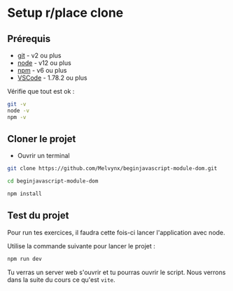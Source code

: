 # Setup r/place clone


## Prérequis

- [git](https://git-scm.com/downloads) - v2 ou plus
- [node](https://nodejs.org/en/) - v12 ou plus
- [npm](https://nodejs.org/en/) - v6 ou plus
- [VSCode](https://code.visualstudio.com/download) - 1.78.2 ou plus

Vérifie que tout est ok :

```bash
git -v
node -v
npm -v
```

## Cloner le projet

- Ouvrir un terminal

```bash
git clone https://github.com/Melvynx/beginjavascript-module-dom.git

cd beginjavascript-module-dom

npm install
```

## Test du projet

Pour run tes exercices, il faudra cette fois-ci lancer l'application avec node.

Utilise la commande suivante pour lancer le projet :

```bash
npm run dev
```

Tu verras un server web s'ouvrir et tu pourras ouvrir le script. Nous verrons dans la suite du cours ce qu'est `vite`.
